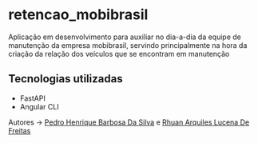 # retencao_mobibrasil
Aplicação em desenvolvimento para auxiliar no dia-a-dia da equipe de manutenção da empresa mobibrasil, servindo principalmente na hora da criação da relação dos veículos que se encontram em manutenção

 ## Tecnologias utilizadas
- FastAPI
- Angular CLI


Autores -> [Pedro Henrique Barbosa Da Silva](https://github.com/PedroBDev) e [Rhuan Arquiles Lucena De Freitas](https://github.com/RhuanArquiles)
